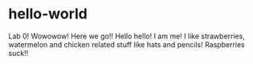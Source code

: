 # hello-world
Lab 0! Wowowow! Here we go!!
Hello hello! I am me! I like strawberries, watermelon and chicken related stuff like hats and pencils! Raspberries suck!!
